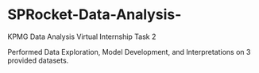# SPRocket-Data-Analysis-

KPMG Data Analysis Virtual Internship Task 2

Performed Data Exploration, Model Development, and Interpretations on 3 provided datasets.
